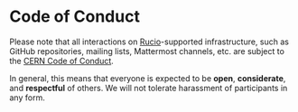 # Code of Conduct

Please note that all interactions on [Rucio](https://rucio.cern.ch)-supported
infrastructure, such as GitHub repositories, mailing lists, Mattermost channels, etc. are
subject to the [CERN Code of Conduct](https://hr.web.cern.ch/cerns-values-and-code-conduct). 

In general, this means that everyone is expected to be **open**, **considerate**, and
**respectful** of others. We will not tolerate harassment of participants in any form.
